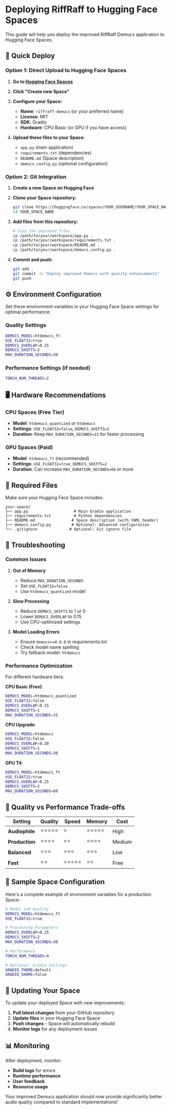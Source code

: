 # Deploying RiffRaff to Hugging Face Spaces

This guide will help you deploy the improved RiffRaff Demucs application to Hugging Face Spaces.

## 🚀 Quick Deploy

### Option 1: Direct Upload to Hugging Face Spaces

1. **Go to [Hugging Face Spaces](https://huggingface.co/spaces)**
2. **Click "Create new Space"**
3. **Configure your Space:**
   - **Name**: `riffraff-demucs` (or your preferred name)
   - **License**: MIT
   - **SDK**: Gradio
   - **Hardware**: CPU Basic (or GPU if you have access)

4. **Upload these files to your Space:**
   - `app.py` (main application)
   - `requirements.txt` (dependencies)
   - `README.md` (Space description)
   - `demucs_config.py` (optional configuration)

### Option 2: Git Integration

1. **Create a new Space on Hugging Face**
2. **Clone your Space repository:**
   ```bash
   git clone https://huggingface.co/spaces/YOUR_USERNAME/YOUR_SPACE_NAME
   cd YOUR_SPACE_NAME
   ```

3. **Add files from this repository:**
   ```bash
   # Copy the improved files
   cp /path/to/your/workspace/app.py .
   cp /path/to/your/workspace/requirements.txt .
   cp /path/to/your/workspace/README.md .
   cp /path/to/your/workspace/demucs_config.py .
   ```

4. **Commit and push:**
   ```bash
   git add .
   git commit -m "Deploy improved Demucs with quality enhancements"
   git push
   ```

## ⚙️ Environment Configuration

Set these environment variables in your Hugging Face Space settings for optimal performance:

### Quality Settings
```bash
DEMUCS_MODEL=htdemucs_ft
USE_FLOAT32=true
DEMUCS_OVERLAP=0.25
DEMUCS_SHIFTS=2
MAX_DURATION_SECONDS=30
```

### Performance Settings (if needed)
```bash
TORCH_NUM_THREADS=2
```

## 🖥️ Hardware Recommendations

### CPU Spaces (Free Tier)
- **Model**: `htdemucs_quantized` or `htdemucs`
- **Settings**: `USE_FLOAT32=false`, `DEMUCS_SHIFTS=1`
- **Duration**: Keep `MAX_DURATION_SECONDS=15` for faster processing

### GPU Spaces (Paid)
- **Model**: `htdemucs_ft` (recommended)
- **Settings**: `USE_FLOAT32=true`, `DEMUCS_SHIFTS=2`
- **Duration**: Can increase `MAX_DURATION_SECONDS=60` or more

## 📁 Required Files

Make sure your Hugging Face Space includes:

```
your-space/
├── app.py                    # Main Gradio application
├── requirements.txt          # Python dependencies
├── README.md                # Space description (with YAML header)
├── demucs_config.py         # Optional: Advanced configuration
└── .gitignore              # Optional: Git ignore file
```

## 🔧 Troubleshooting

### Common Issues

1. **Out of Memory**
   - Reduce `MAX_DURATION_SECONDS`
   - Set `USE_FLOAT32=false`
   - Use `htdemucs_quantized` model

2. **Slow Processing**
   - Reduce `DEMUCS_SHIFTS` to 1 or 0
   - Lower `DEMUCS_OVERLAP` to 0.15
   - Use CPU-optimized settings

3. **Model Loading Errors**
   - Ensure `demucs>=4.0.0` in requirements.txt
   - Check model name spelling
   - Try fallback model: `htdemucs`

### Performance Optimization

For different hardware tiers:

**CPU Basic (Free)**:
```bash
DEMUCS_MODEL=htdemucs_quantized
USE_FLOAT32=false
DEMUCS_OVERLAP=0.15
DEMUCS_SHIFTS=1
MAX_DURATION_SECONDS=15
```

**CPU Upgrade**:
```bash
DEMUCS_MODEL=htdemucs
USE_FLOAT32=false
DEMUCS_OVERLAP=0.20
DEMUCS_SHIFTS=1
MAX_DURATION_SECONDS=30
```

**GPU T4**:
```bash
DEMUCS_MODEL=htdemucs_ft
USE_FLOAT32=true
DEMUCS_OVERLAP=0.25
DEMUCS_SHIFTS=2
MAX_DURATION_SECONDS=60
```

## 🌟 Quality vs Performance Trade-offs

| Setting | Quality | Speed | Memory | Cost |
|---------|---------|-------|---------|------|
| **Audiophile** | ⭐⭐⭐⭐⭐ | ⭐ | ⭐⭐⭐⭐⭐ | High |
| **Production** | ⭐⭐⭐⭐ | ⭐⭐ | ⭐⭐⭐⭐ | Medium |
| **Balanced** | ⭐⭐⭐ | ⭐⭐⭐ | ⭐⭐⭐ | Low |
| **Fast** | ⭐⭐ | ⭐⭐⭐⭐⭐ | ⭐⭐ | Free |

## 📝 Sample Space Configuration

Here's a complete example of environment variables for a production Space:

```bash
# Model and Quality
DEMUCS_MODEL=htdemucs_ft
USE_FLOAT32=true

# Processing Parameters  
DEMUCS_OVERLAP=0.25
DEMUCS_SHIFTS=2
MAX_DURATION_SECONDS=30

# Performance
TORCH_NUM_THREADS=4

# Optional: Gradio Settings
GRADIO_THEME=default
GRADIO_SHARE=false
```

## 🔄 Updating Your Space

To update your deployed Space with new improvements:

1. **Pull latest changes** from your GitHub repository
2. **Update files** in your Hugging Face Space
3. **Push changes** - Space will automatically rebuild
4. **Monitor logs** for any deployment issues

## 📊 Monitoring

After deployment, monitor:
- **Build logs** for errors
- **Runtime performance** 
- **User feedback**
- **Resource usage**

Your improved Demucs application should now provide significantly better audio quality compared to standard implementations!